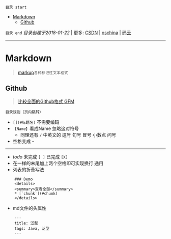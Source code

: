 `目录 start`
 
- [Markdown](#markdown)
    - [Github](#github)

`目录 end` *目录创建于2018-01-22* | 更多: [CSDN](http://blog.csdn.net/kcp606) | [oschina](https://my.oschina.net/kcp1104) | [码云](https://gitee.com/kcp1104) 
****************************************
# Markdown
> [markup](https://github.com/github/markup)`各种标记性文本格式`

## Github
> [比较全面的Github格式 GFM](https://github.com/guodongxiaren/README)


`目录规则（页内跳转）`
- `[](#标题名)` 不需要编码
- `【Name】`看成Name 忽略这对符号 
    - 同理还有  `/` 中英文的 逗号 句号 冒号 小数点 问号
- 空格变成 - 
*****************
- *todo* 未完成 `[ ]` 已完成 `[X]`
- 在一样的末尾加上两个空格即可实现换行 通用
- 列表的折叠写法
```
    ### Demo
    <details>
    <summary>查看全部</summary>
    * [`chunk`](#chunk)
    </details>
```
- md文件的头属性
```
    ---
    title: 泛型
    tags: Java, 泛型
    ---
```